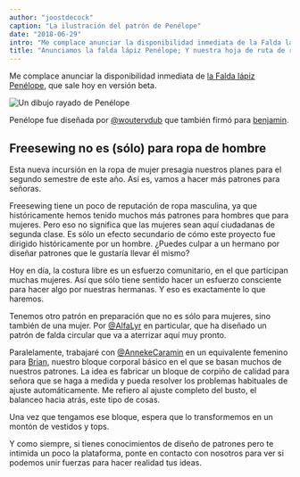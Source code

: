 ```yaml
---
author: "joostdecock"
caption: "La ilustración del patrón de Penélope"
date: "2018-06-29"
intro: "Me complace anunciar la disponibilidad inmediata de la Falda lápiz Penélope , que sale hoy en versión beta."
title: "Anunciamos la falda lápiz Penélope; Y nuestra hoja de ruta de ropa de mujer"
---
```


Me complace anunciar la disponibilidad inmediata de [la Falda lápiz Penélope](/patterns/penelope), que sale hoy en versión beta.

![Un dibujo rayado de Penélope](linedrawing.svg)

Penélope fue diseñada por [@woutervdub](/users/woutervdub) que también firmó para [benjamin](/patterns/benjamin).

## Freesewing no es (sólo) para ropa de hombre

Esta nueva incursión en la ropa de mujer presagia nuestros planes para el segundo semestre de este año. Así es, vamos a hacer más patrones para señoras.

Freesewing tiene un poco de reputación de ropa masculina, ya que históricamente hemos tenido muchos más patrones para hombres que para mujeres. Pero eso no significa que las mujeres sean aquí ciudadanas de segunda clase. Es sólo un efecto secundario de cómo este proyecto fue dirigido históricamente por un hombre. ¿Puedes culpar a un hermano por diseñar patrones que le gustaría llevar él mismo?

Hoy en día, la costura libre es un esfuerzo comunitario, en el que participan muchas mujeres. Así que sólo tiene sentido hacer un esfuerzo consciente para hacer algo por nuestras hermanas. Y eso es exactamente lo que haremos.

Tenemos otro patrón en preparación que no es sólo para mujeres, sino también de una mujer. Por [@AlfaLyr](/users/alfalyr) en particular, que ha diseñado un patrón de falda circular que va a aterrizar aquí muy pronto.

Paralelamente, trabajaré con [@AnnekeCaramin](/users/annekecaramin) en un equivalente femenino para [Brian](/patterns/brian), nuestro bloque corporal básico en el que se basan muchos de nuestros patrones. La idea es fabricar un bloque de corpiño de calidad para señora que se haga a medida y pueda resolver los problemas habituales de ajuste automáticamente. Me refiero al ajuste completo del busto, el balanceo hacia atrás, este tipo de cosas.

Una vez que tengamos ese bloque, espera que lo transformemos en un montón de vestidos y tops.

Y como siempre, si tienes conocimientos de diseño de patrones pero te intimida un poco la plataforma, ponte en contacto con nosotros para ver si podemos unir fuerzas para hacer realidad tus ideas.

